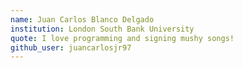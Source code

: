 ```yaml
---
name: Juan Carlos Blanco Delgado
institution: London South Bank University
quote: I love programming and signing mushy songs!
github_user: juancarlosjr97
---
```

